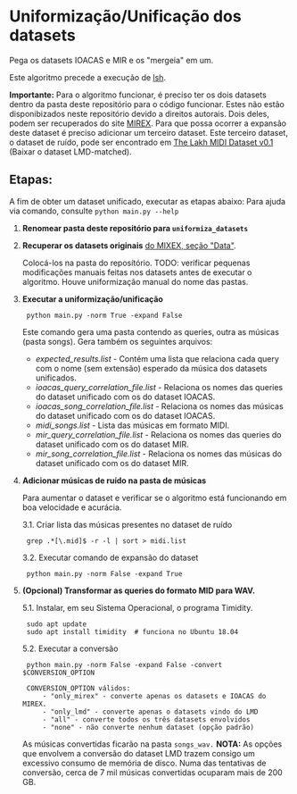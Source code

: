 # Uniformização/Unificação dos datasets

Pega os datasets IOACAS e MIR e os "mergeia" em um.

Este algoritmo precede a execução de [lsh](https://github.com/HosanaUFRRJ2014/lsh).


**Importante:** Para o algoritmo funcionar, é preciso ter os dois datasets dentro da pasta deste repositório para o código funcionar. Estes não estão disponibizados neste repositório devido a direitos autorais. Dois deles, podem ser recuperados do site [MIREX](https://www.music-ir.org/mirex/wiki/2019:Query_by_Singing/Humming#Data). Para que possa ocorrer a expansão deste dataset é preciso adicionar um terceiro dataset. Este terceiro dataset, o dataset de ruído, pode ser encontrado em [The Lakh MIDI Dataset v0.1](https://colinraffel.com/projects/lmd/) (Baixar o dataset LMD-matched). 


## Etapas:
A fim de obter um dataset unificado, executar as etapas abaixo:
Para ajuda via comando, consulte `python main.py --help`

1. **Renomear pasta deste repositório para `uniformiza_datasets`**

2. **Recuperar os datasets originais** [do MIXEX, seção "Data"](https://www.musicir.org/mirex/wiki/2019:Query_by_Singing/Humming#Data).

    Colocá-los na pasta do reposítório. TODO: verificar pequenas modificações manuais feitas nos datasets antes de executar o algoritmo. Houve uniformização manual do nome das pastas.


3. **Executar a uniformização/unificação**

		python main.py -norm True -expand False
	
   Este comando gera uma pasta contendo as queries, outra as músicas (pasta songs).
   Gera também os seguintes arquivos:
	- *expected_results.list*  - Contém uma lista que relaciona cada query com o nome (sem extensão) esperado da música dos datasets unificados.
	- *ioacas_query_correlation_file.list*  - Relaciona os nomes das queries do dataset unificado com os do dataset IOACAS.
	- *ioacas_song_correlation_file.list* - Relaciona os nomes das músicas do dataset unificado com os do dataset IOACAS.
	- *midi_songs.list* - Lista das músicas em formato MIDI.
	- *mir_query_correlation_file.list* - Relaciona os nomes das queries do dataset unificado com os do dataset MIR.
	- *mir_song_correlation_file.list* - Relaciona os nomes das músicas do dataset unificado com os do dataset MIR.
  

4. **Adicionar músicas de ruído na pasta de músicas**

    Para aumentar o dataset e verificar se o algoritmo está funcionando em boa velocidade e acurácia.

	3.1. Criar lista das músicas presentes no dataset de ruído
	
		grep .*[\.mid]$ -r -l | sort > midi.list
	

	3.2. Executar comando de expansão do dataset

		python main.py -norm False -expand True


5. **(Opcional) Transformar as queries do formato MID para WAV.**

   5.1. Instalar, em seu Sistema Operacional, o programa Timidity.
	
		sudo apt update
		sudo apt install timidity  # funciona no Ubuntu 18.04
	

   5.2. Executar a conversão

   		
   		python main.py -norm False -expand False -convert $CONVERSION_OPTION
   		
		CONVERSION_OPTION válidos:
			- "only_mirex" - converte apenas os datasets e IOACAS do MIREX.
			- "only_lmd" - converte apenas o datasets vindo do LMD
			- "all" - converte todos os três datasets envolvidos
			- "none" - não converte nenhum dataset (opção padrão)

    As músicas convertidas ficarão na pasta `songs_wav.`
	**NOTA:** As opções que envolvem a conversão do dataset LMD trazem consigo um excessivo consumo de memória de disco. Numa das tentativas de conversão, cerca de 7 mil músicas convertidas ocuparam mais de 200 GB.

